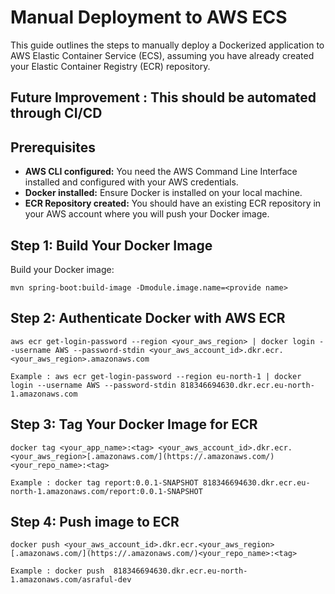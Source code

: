 # Manual Deployment to AWS ECS
This guide outlines the steps to manually deploy a Dockerized application to AWS Elastic Container Service (ECS), assuming you have already created your Elastic Container Registry (ECR) repository.

## Future Improvement : This should be automated through CI/CD

## Prerequisites

* **AWS CLI configured:** You need the AWS Command Line Interface installed and configured with your AWS credentials.
* **Docker installed:** Ensure Docker is installed on your local machine.
* **ECR Repository created:** You should have an existing ECR repository in your AWS account where you will push your Docker image.

## Step 1: Build Your Docker Image

Build your Docker image:

    mvn spring-boot:build-image -Dmodule.image.name=<provide name>


## Step 2:  Authenticate Docker with AWS ECR
    
    aws ecr get-login-password --region <your_aws_region> | docker login --username AWS --password-stdin <your_aws_account_id>.dkr.ecr.<your_aws_region>.amazonaws.com

    Example : aws ecr get-login-password --region eu-north-1 | docker login --username AWS --password-stdin 818346694630.dkr.ecr.eu-north-1.amazonaws.com


## Step 3: Tag Your Docker Image for ECR
    
    docker tag <your_app_name>:<tag> <your_aws_account_id>.dkr.ecr.<your_aws_region>[.amazonaws.com/](https://.amazonaws.com/)<your_repo_name>:<tag>
    
    Example : docker tag report:0.0.1-SNAPSHOT 818346694630.dkr.ecr.eu-north-1.amazonaws.com/report:0.0.1-SNAPSHOT

## Step 4: Push image to ECR
 
    docker push <your_aws_account_id>.dkr.ecr.<your_aws_region>[.amazonaws.com/](https://.amazonaws.com/)<your_repo_name>:<tag>
 
    Example : docker push  818346694630.dkr.ecr.eu-north-1.amazonaws.com/asraful-dev
    